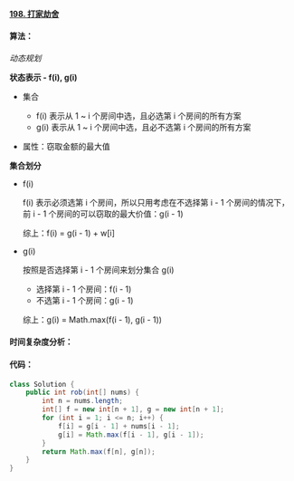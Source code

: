 #### [198. 打家劫舍](https://leetcode-cn.com/problems/house-robber/)

#### 算法：

*动态规划*

**状态表示 - f(i), g(i)**

- 集合
  - f(i) 表示从 1 ~ i 个房间中选，且必选第 i 个房间的所有方案
  - g(i) 表示从 1 ~ i 个房间中选，且必不选第 i 个房间的所有方案

- 属性：窃取金额的最大值

**集合划分**

- f(i)

  f(i) 表示必须选第 i 个房间，所以只用考虑在不选择第 i - 1 个房间的情况下，前 i - 1 个房间的可以窃取的最大价值：g(i - 1) 

  综上：f(i) = g(i - 1) + w[i]

- g(i) 

  按照是否选择第 i - 1 个房间来划分集合 g(i)

  - 选择第 i - 1 个房间：f(i - 1)
  - 不选第 i - 1 个房间：g(i - 1)

  综上：g(i) = Math.max(f(i - 1), g(i - 1))

#### 时间复杂度分析：



#### 代码：

```java
class Solution {
    public int rob(int[] nums) {
        int n = nums.length;
        int[] f = new int[n + 1], g = new int[n + 1];
        for (int i = 1; i <= n; i++) {
            f[i] = g[i - 1] + nums[i - 1];
            g[i] = Math.max(f[i - 1], g[i - 1]);
        }
        return Math.max(f[n], g[n]);
    }
}
```

